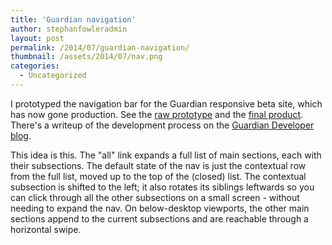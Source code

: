 ```yaml
---
title: 'Guardian navigation'
author: stephanfowleradmin
layout: post
permalink: /2014/07/guardian-navigation/
thumbnail: /assets/2014/07/nav.png
categories:
  - Uncategorized
---
```


I prototyped the navigation bar for the Guardian responsive beta site, which has now gone production. See the [raw prototype](http://stephanfowler.com/nav-hack/index4.html?section=culture&sub=music) and the [final product](http://theguardian.com/uk). There's a writeup of the development process on the [Guardian Developer blog](http://www.theguardian.com/help/insideguardian/2014/jul/11/-sp-navigating-the-guardian).

This idea is this. The "all" link expands a full list of main sections, each with their subsections.  The default state of the nav is just the contextual row from the full list, moved up to the top of the (closed) list. The contextual subsection is shifted to the left; it also rotates its siblings leftwards so you can click through all the other subsections on a small screen - without needing to expand the nav. On below-desktop viewports, the other main sections append to the current subsections and are reachable through a horizontal swipe.

